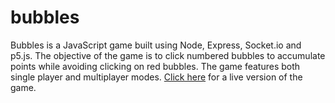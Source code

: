 # bubbles
Bubbles is a JavaScript game built using Node, Express, Socket.io and p5.js. The objective of the game is to click numbered bubbles to accumulate points while avoiding clicking on red bubbles. The game features both single player and multiplayer modes. [Click here](https://bubbles.anthonybotello.com/) for a live version of the game.
